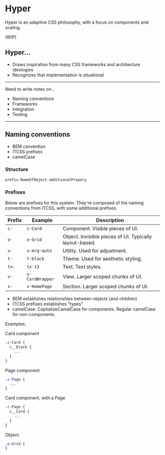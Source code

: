# Hyper

Hyper is an adaptive CSS philosophy, with a focus on components and scaling.

(WIP)

## Hyper…

* Draws inspiration from many CSS frameworks and architecture ideologies
* Recognizes that implementation is situational

---

Need to write notes on…

* Naming conventions
* Frameworks
* Integration
* Testing

---

## Naming conventions

* BEM convention
* ITCSS prefixes
* camelCase


### Structure

`prefix-NameOfObject-additionalPropery`


### Prefixes

Below are prefixes for this system. They're composed of the naming conventions from ITCSS, with some additional prefixes.

| Prefix | Example | Description |
| --- | --- | --- |
| `c-` | `c-Card` | Component. Visible pieces of UI. |
| `o-` | `o-Grid` | Object. Invisible pieces of UI. Typically layout-based. |
| `u-` | `u-mrg-auto` | Utility. Used for adjustment. |
| `t-` | `t-black` | Theme. Used for aesthetic styling. |
| `tx-` | `tx-13` | Text. Text styles. |
| `v-` | `v-CardWrapper` | View. Larger scoped chunks of UI. |
| `s-` | `s-HomePage` | Section. Larger scoped chunks of UI. |


* BEM establishes relationships between objects (and children)
* ITCSS prefixes establishes "types"
* camelCase: CaptializeCamelCase for components. Regular camelCase for non-components.


Examples:

Card component
```scss
.c-Card {
  &__block {
    ...
  }
}
```

Page component
```scss
.c-Page {
  ...
}
```

Card component, with a Page
```scss
.c-Page {
  &__Card {
    ...
  }
}
```


Object:
```scss
.o-Grid {
}
```
